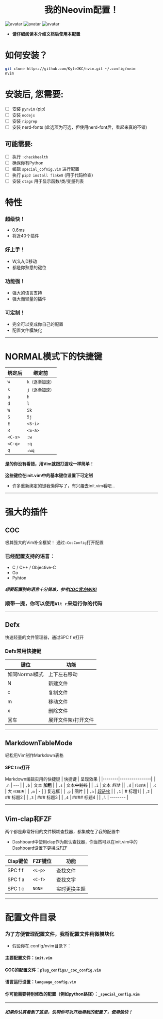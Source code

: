 # <center>我的Neovim配置！<center>
  ![avatar](/home/kyle/.config/nvim/image/demo_1.png)
  ![avatar](/home/kyle/.config/nvim/image/demo_2.png)
![avatar](/home/kyle/.config/nvim/image/demo_3.png)

  * **请仔细阅读本介绍文档后使用本配置**

# 如何安装？

  ```sh
  git clone https://github.com/KyleJKC/nvim.git ~/.config/nvim
  nvim
  ```
# 安装后, 您需要:

  - [ ] 安装 `pynvim` (pip)
  - [ ] 安装 `nodejs`
  - [ ] 安装 `ripgrep`
  - [ ] 安装 nerd-fonts (此选项为可选，但使用nerd-font后，看起来真的不错)

## 可能需要:

  - [ ] 执行 `:checkhealth`
  - [ ] 确保你有Python
  - [ ] 编辑 `special_cofnig.vim` 进行配置
  - [ ] 执行 `pip3 install flake8` (用于代码检查)
  - [ ] 安装 `ctags` 用于显示函数/类/变量列表

# 特性
### 超级快！
  * 0.6ms
  * 将近40个插件
### 好上手！
  * W,S,A,D移动
  * 都是你熟悉的键位
### 功能强！
  * 强大的语言支持
  * 强大而轻量的插件
### 可定制！
  * 完全可以变成你自己的配置
  * 配置文件模块化
  ---

# NORMAL模式下的快捷键

  | 绑定后  | 绑定前          |
  |---------|-----------------|
  | `w`     | `k（逐渐加速）` |
  | `s`     | `j（逐渐加速）` |
  | `a`     | `h`             |
  | `d`     | `l`             |
  | `W`     | `5k`            |
  | `S`     | `5j`            |
  | `E`     | `<S-i>`         |
  | `R`     | `<S-a>`         |
  | `<C-s>` | `:w`            |
  | `<C-q>` | `:q`            |
  | `Q`     | `:wq`           |

#### **是的你没有看错，用Vim就跟打游戏一样简单！**
  **这些键位在init.vim中的基本键位设置下可定制**
  * 许多重新绑定的键我懒得写了，有兴趣去init.vim看吧...

  ---

# 强大的插件

## COC
  极其强大的Vim补全框架！
  通过`:CocConfig`打开配置
### 已经配置支持的语言：
  * C / C++ / Objective-C
  * Go
  * Pyhton

##### 想要配置别的语言十分简单，参考[COC官方WIKI](https://github.com/neoclide/coc.nvim/wiki/Language-servers)

### 顺带一提，你可以使用`Alt r`来运行你的代码
  ---

## Defx
  快速轻量的文件管理器，通过SPC f e打开

### Defx常用快捷键
  | 键位           | 功能                |
  |----------------|---------------------|
  | 如同Normal模式 | 上下左右移动        |
  | N              | 新建文件            |
  | c              | 复制文件            |
  | m              | 移动文件            |
  | x              | 删除文件            |
  | 回车           | 展开文件架/打开文件 |

  ---

## MarkdownTableMode
  轻松用Vim制作Markdown表格
#### SPC t m打开

Markdown编辑实用的快捷键
| 快捷键 | 呈现效果       |
|--------|----------------|
| `,n`   | ---            |
| `,b`   | 文本 **加粗**  |
| `,s`   | 文本~~中划线~~ |
| `,i`   | 文本 *斜体*    |
| `,d`   | `代码块`       |
| `,c`   | 大 `代码块`    |
| `,m`   | - [ ] 复选框   |
| `,p`   | 图片           |
| `,a`   | [超链接]()     |
| `,1`   | # 标题1        |
| `,2`   | ## 标题2       |
| `,3`   | ### 标题3      |
| `,4`   | #### 标题4     |
| `,l`   | --------       |

  ---

## Vim-clap和FZF
  两个都是非常好用的文件模糊查找器，都集成在了我的配置中
  * Dashboard中使用clap作为默认查找器，你当然可以在init.vim中的Dashboard设置下更换成FZF
  
  | Clap键位 | FZF键位 | 功能         |
  |----------|---------|--------------|
  | SPC f f  | `<C-p>` | 查找文件     |
  | SPC f a  | `<C-f>` | 查找文字     |
  | SPC t c  | `NONE`  | 实时更换主题 |

---

# 配置文件目录
### **为了方便管理配置文件，我将配置文件稍微模块化**

* 假设你在.config/nvim目录下：

#### 主要配置文件：`init.vim`
#### COC的配置文件：`plug_configs/_coc_config.vim`
#### 语言运行设置：`language_config.vim`
#### 你可能需要特别修改的配置（例如python路径）：`_special_config.vim`


---

###### **如果你认真看到了这里，说明你可以开始用我的配置了，使用愉快！**



